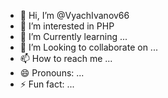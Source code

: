 - 👋 Hi, I’m @VyachIvanov66
- 👀 I’m interested in PHP
- 🌱 I’m Currently learning ...
- 💞️ I’m Looking to collaborate on ...
- 📫 How to reach me ...
- 😄 Pronouns: ...
- ⚡ Fun fact: ...

<!---
VyachIvanov66/VyachIvanov66 is a ✨ special ✨ repository because its `README.md` (this file) appears on your GitHub profile.
You can click the Preview link to take a look at your changes.
--->
